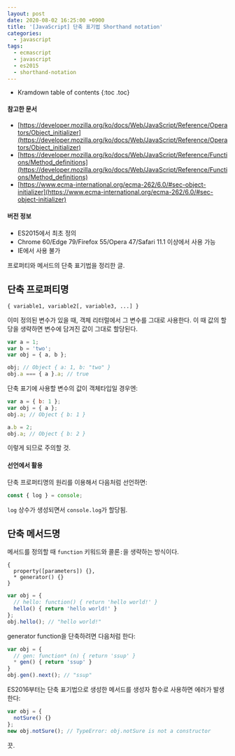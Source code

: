 ```yaml
---
layout: post
date: 2020-08-02 16:25:00 +0900
title: '[JavaScript] 단축 표기법 Shorthand notation'
categories:
  - javascript
tags:
  - ecmascript
  - javascript
  - es2015
  - shorthand-notation
---
```


* Kramdown table of contents
{:toc .toc}

#### 참고한 문서

- [https://developer.mozilla.org/ko/docs/Web/JavaScript/Reference/Operators/Object_initializer](https://developer.mozilla.org/ko/docs/Web/JavaScript/Reference/Operators/Object_initializer)
- [https://developer.mozilla.org/ko/docs/Web/JavaScript/Reference/Functions/Method_definitions](https://developer.mozilla.org/ko/docs/Web/JavaScript/Reference/Functions/Method_definitions)
- [https://www.ecma-international.org/ecma-262/6.0/#sec-object-initializer](https://www.ecma-international.org/ecma-262/6.0/#sec-object-initializer)

#### 버전 정보

- ES2015에서 최초 정의
- Chrome 60/Edge 79/Firefox 55/Opera 47/Safari 11.1 이상에서 사용 가능
- IE에서 사용 불가

프로퍼티와 메서드의 단축 표기법을 정리한 글.

## 단축 프로퍼티명

```
{ variable1, variable2[, variable3, ...] }
```

이미 정의된 변수가 있을 때, 객체 리터럴에서 그 변수를 그대로 사용한다. 이 때 값의 할당을 생략하면 변수에 담겨진 값이 그대로 할당된다.

```js
var a = 1;
var b = 'two';
var obj = { a, b };

obj; // Object { a: 1, b: "two" }
obj.a === { a }.a; // true
```

단축 표기에 사용할 변수의 값이 객체타입일 경우엔:

```js
var a = { b: 1 };
var obj = { a };
obj.a; // Object { b: 1 }

a.b = 2;
obj.a; // Object { b: 2 }
```

이렇게 되므로 주의할 것.

#### 선언에서 활용

단축 프로퍼티명의 원리를 이용해서 다음처럼 선언하면:

```js
const { log } = console;
```

`log` 상수가 생성되면서 `console.log`가 할당됨.

## 단축 메서드명

메서드를 정의할 때 `function` 키워드와 콜론`:`을 생략하는 방식이다.

```
{
  property([parameters]) {},
  * generator() {}
}
```

```js
var obj = {
  // hello: function() { return 'hello world!' }
  hello() { return 'hello world!' }
};
obj.hello(); // "hello world!"
```

generator function을 단축하려면 다음처럼 한다:

```js
var obj = {
  // gen: function* (n) { return 'ssup' }
  * gen() { return 'ssup' }
}
obj.gen().next(); // "ssup"
```

ES2016부터는 단축 표기법으로 생성한 메서드를 생성자 함수로 사용하면 에러가 발생한다:

```js
var obj = {
  notSure() {}
};
new obj.notSure(); // TypeError: obj.notSure is not a constructor
```

끗.
